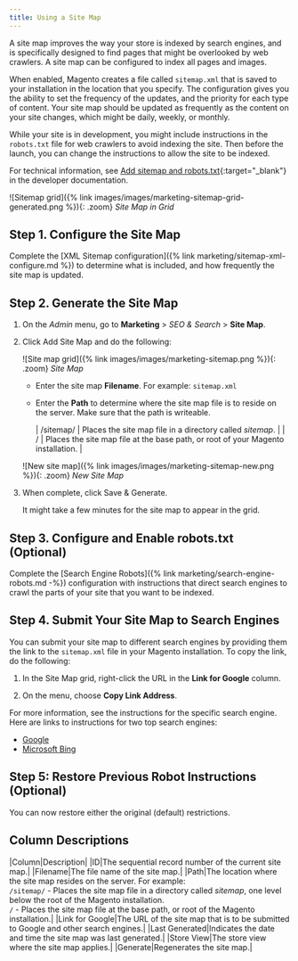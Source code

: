 ```yaml
---
title: Using a Site Map
---
```


A site map improves the way your store is indexed by search engines, and is specifically designed to find pages that might be overlooked by web crawlers. A site map can be configured to index all pages and images.

When enabled, Magento creates a file called `sitemap.xml` that is saved to your installation in the location that you specify. The configuration gives you the ability to set the frequency of the updates, and the priority for each type of content. Your site map should be updated as frequently as the content on your site changes, which might be daily, weekly, or monthly.

While your site is in development, you might include instructions in the `robots.txt` file for web crawlers to avoid indexing the site. Then before the launch, you can change the instructions to allow the site to be indexed.

For technical information, see [Add sitemap and robots.txt][1]{:target="_blank"} in the developer documentation.

![Sitemap grid]({% link images/images/marketing-sitemap-grid-generated.png %}){: .zoom}
_Site Map in Grid_

## Step 1. Configure the Site Map

Complete the [XML Sitemap configuration]({% link marketing/sitemap-xml-configure.md %}) to determine what is included, and how frequently the site map is updated.

## Step 2. Generate the Site Map

1. On the _Admin_ menu, go to **Marketing** > _SEO & Search_ > **Site Map**.

1. Click <span class="btn">Add Site Map</span> and do the following:

    ![Site map grid]({% link images/images/marketing-sitemap.png %}){: .zoom}
    _Site Map_

    - Enter the site map **Filename**. For example: `sitemap.xml`

    - Enter the **Path** to determine where the site map file is to reside on the server. Make sure that the path is writeable.

        | /sitemap/ | Places the site map file in a directory called _sitemap_. |
        | / | Places the site map file at the base path, or root of your Magento installation. |

    ![New site map]({% link images/images/marketing-sitemap-new.png %}){: .zoom}
    _New Site Map_

1. When complete, click <span class="btn">Save & Generate</span>.

    It might take a few minutes for the site map to appear in the grid.

## Step 3. Configure and Enable robots.txt (Optional)

Complete the [Search Engine Robots]({% link marketing/search-engine-robots.md -%}) configuration with instructions that direct search engines to crawl the parts of your site that you want to be indexed.

## Step 4. Submit Your Site Map to Search Engines

You can submit your site map to different search engines by providing them the link to the `sitemap.xml` file in your Magento installation. To copy the link, do the following:

1. In the Site Map grid, right-click the URL in the **Link for Google** column.

1. On the menu, choose **Copy Link Address**.

For more information, see the instructions for the specific search engine. Here are links to instructions for two top search engines:

- [Google][2]
- [Microsoft Bing][3]

## Step 5: Restore Previous Robot Instructions **(Optional)**

You can now restore either the original (default) restrictions.

## Column Descriptions

|Column|Description|
|ID|The sequential record number of the current site map.|
|Filename|The file name of the site map.|
|Path|The location where the site map resides on the server. For example: <br/>`/sitemap/` - Places the site map file in a directory called _sitemap_, one level below the root of the Magento installation. <br/>`/` - Places the site map file at the base path, or root of the Magento installation.|
|Link for Google|The URL of the site map that is to be submitted to Google and other search engines.|
|Last Generated|Indicates the date and time the site map was last generated.|
|Store View|The store view where the site map applies.|
|Generate|Regenerates the site map.|

[1]: https://devdocs.magento.com/cloud/trouble/robots-sitemap.html
[2]: https://support.google.com/webmasters/answer/183669?hl=en
[3]: http://www.bing.com/webmaster/help/how-to-submit-sitemaps-82a15bd4
